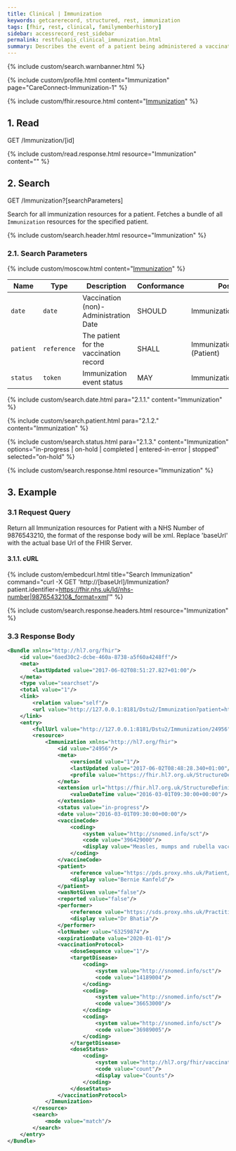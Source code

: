 ```yaml
---
title: Clinical | Immunization
keywords: getcarerecord, structured, rest, immunization
tags: [fhir, rest, clinical, familymemberhistory]
sidebar: accessrecord_rest_sidebar
permalink: restfulapis_clinical_immunization.html
summary: Describes the event of a patient being administered a vaccination or a record of a vaccination as reported by a patient, a clinician or another party and may include vaccine reaction information and what vaccination protocol was followed.
---
```

{% include custom/search.warnbanner.html %}

{% include custom/profile.html content="Immunization" page="CareConnect-Immunization-1" %}

{% include custom/fhir.resource.html content="[Immunization](https://www.hl7.org/fhir/DSTU2/immunization.html#search)" %}

## 1. Read ##

<div markdown="span" class="alert alert-success" role="alert">
GET /Immunization/[id]</div>

{% include custom/read.response.html resource="Immunization" content="" %}

## 2. Search ##

<div markdown="span" class="alert alert-success" role="alert">
GET /Immunization?[searchParameters]</div>

Search for all immunization resources for a patient. Fetches a bundle of all `Immunization` resources for the specified patient.

{% include custom/search.header.html resource="Immunization" %}

### 2.1. Search Parameters ###

{% include custom/moscow.html content="[Immunization](https://www.hl7.org/fhir/DSTU2/immunization.html#search)" %}

| Name | Type | Description | Conformance  | Post |
|------|------|-------------|-------|------|
| `date` | `date` | Vaccination (non)-Administration Date | SHOULD | Immunization.date |
| `patient` | `reference` | The patient for the vaccination record | SHALL | 	Immunization.patient<br>(Patient) |
| `status` | `token` | Immunization event status | MAY | Immunization.status |

<!--
| `dose-sequence` | `number` | Dose number within series |  | 	Immunization.vaccinationProtocol.doseSequence |
| `notgiven` | `token` | Administrations which were not given | | Immunization.wasNotGiven |
| `lot-number` | `string` | Vaccine Batch Number |  | Immunization.lotNumber |
| `vaccine-code` | `token` | Vaccine Product Administered |  | Immunization.vaccineCode |
-->
{% include custom/search.date.html para="2.1.1." content="Immunization" %}

{% include custom/search.patient.html para="2.1.2." content="Immunization" %}

{% include custom/search.status.html para="2.1.3." content="Immunization" options="in-progress | on-hold | completed | entered-in-error | stopped" selected="on-hold" %}

{% include custom/search.response.html resource="Immunization" %}

## 3. Example ##

### 3.1 Request Query ###

Return all Immunization resources for Patient with a NHS Number of 9876543210, the format of the response body will be xml. Replace 'baseUrl' with the actual base Url of the FHIR Server.

#### 3.1.1. cURL ####

{% include custom/embedcurl.html title="Search Immunization" command="curl -X GET  'http://[baseUrl]/Immunization?patient.identifier=https://fhir.nhs.uk/Id/nhs-number|9876543210&_format=xml'" %}

{% include custom/search.response.headers.html resource="Immunization" %}

### 3.3 Response Body ###

```xml
<Bundle xmlns="http://hl7.org/fhir">
    <id value="6aed30c2-dcbe-460a-8738-a5f60a4248ff"/>
    <meta>
        <lastUpdated value="2017-06-02T08:51:27.827+01:00"/>
    </meta>
    <type value="searchset"/>
    <total value="1"/>
    <link>
        <relation value="self"/>
        <url value="http://127.0.0.1:8181/Dstu2/Immunization?patient=https%3A%2F%2Fpds.proxy.nhs.uk%2FPatient%2F9876543210"/>
    </link>
    <entry>
        <fullUrl value="http://127.0.0.1:8181/Dstu2/Immunization/24956"/>
        <resource>
            <Immunization xmlns="http://hl7.org/fhir">
                <id value="24956"/>
                <meta>
                    <versionId value="1"/>
                    <lastUpdated value="2017-06-02T08:48:28.340+01:00"/>
                    <profile value="https://fhir.hl7.org.uk/StructureDefinition/CareConnect-Immunization-1"/>
                </meta>
                <extension url="https://fhir.hl7.org.uk/StructureDefinition/Extension-CareConnect-DateRecorded-1">
                    <valueDateTime value="2016-03-01T09:30:00+00:00"/>
                </extension>
                <status value="in-progress"/>
                <date value="2016-03-01T09:30:00+00:00"/>
                <vaccineCode>
                    <coding>
                        <system value="http://snomed.info/sct"/>
                        <code value="396429000"/>
                        <display value="Measles, mumps and rubella vaccine (substance)"/>
                    </coding>
                </vaccineCode>
                <patient>
                    <reference value="https://pds.proxy.nhs.uk/Patient/9876543210"/>
                    <display value="Bernie Kanfeld"/>
                </patient>
                <wasNotGiven value="false"/>
                <reported value="false"/>
                <performer>
                    <reference value="https://sds.proxy.nhs.uk/Practitioner/G8133438"/>
                    <display value="Dr Bhatia"/>
                </performer>
                <lotNumber value="63259874"/>
                <expirationDate value="2020-01-01"/>
                <vaccinationProtocol>
                    <doseSequence value="1"/>
                    <targetDisease>
                        <coding>
                            <system value="http://snomed.info/sct"/>
                            <code value="14189004"/>
                        </coding>
                        <coding>
                            <system value="http://snomed.info/sct"/>
                            <code value="36653000"/>
                        </coding>
                        <coding>
                            <system value="http://snomed.info/sct"/>
                            <code value="36989005"/>
                        </coding>
                    </targetDisease>
                    <doseStatus>
                        <coding>
                            <system value="http://hl7.org/fhir/vaccination-protocol-dose-status"/>
                            <code value="count"/>
                            <display value="Counts"/>
                        </coding>
                    </doseStatus>
                </vaccinationProtocol>
            </Immunization>
        </resource>
        <search>
            <mode value="match"/>
        </search>
    </entry>
</Bundle>
```

